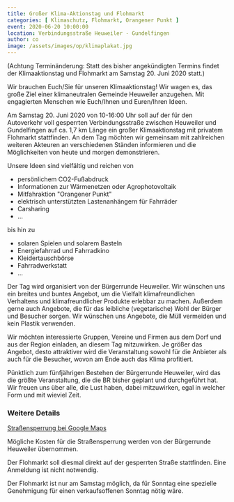 ```yaml
---
title: Großer Klima-Aktionstag und Flohmarkt
categories: [ Klimaschutz, Flohmarkt, Orangener Punkt ]
event: 2020-06-20 10:00:00
location: Verbindungsstraße Heuweiler - Gundelfingen
author: co
image: /assets/images/op/klimaplakat.jpg
---
```

(Achtung Terminänderung: Statt des bisher angekündigten Termins findet der Klimaaktionstag und Flohmarkt am Samstag 20. Juni 2020 statt.)

Wir brauchen Euch/Sie für unseren Klimaaktionstag! Wir wagen es, das große Ziel einer klimaneutralen Gemeinde Heuweiler anzugehen. Mit engagierten Menschen wie Euch/Ihnen und Euren/Ihren Ideen.

Am Samstag 20. Juni 2020 von 10-16:00 Uhr soll auf der für den Autoverkehr voll gesperrten Verbindungsstraße zwischen Heuweiler und Gundelfingen auf ca. 1,7 km Länge ein großer Klimaaktionstag mit privatem Flohmarkt stattfinden. An dem Tag möchten wir gemeinsam mit zahlreichen weiteren Akteuren an verschiedenen Ständen informieren und die Möglichkeiten von heute und morgen demonstrieren.

Unsere Ideen sind vielfältig und reichen von 

* persönlichem CO2-Fußabdruck
* Informationen zur Wärmenetzen oder Agrophotovoltaik
* Mitfahraktion "Orangener Punkt"
* elektrisch unterstützten Lastenanhängern für Fahrräder
* Carsharing
* ...

bis hin zu

* solaren Spielen und solarem Basteln
* Energiefahrrad und Fahrradkino
* Kleidertauschbörse
* Fahrradwerkstatt
* ...

Der Tag wird organisiert von der Bürgerrunde Heuweiler. Wir wünschen uns ein breites und buntes Angebot, um die Vielfalt klimafreundlichen Verhaltens und klimafreundlicher Produkte erlebbar zu machen. Außerdem gerne auch Angebote, die für das leibliche (vegetarische) Wohl der Bürger und Besucher sorgen. Wir wünschen uns Angebote, die Müll vermeiden und kein Plastik verwenden. 

Wir möchten interessierte Gruppen, Vereine und Firmen aus dem Dorf und aus der Region einladen, an diesem Tag mitzuwirken. Je größer das Angebot, desto attraktiver wird die Veranstaltung sowohl für die Anbieter als auch für die Besucher, wovon am Ende auch das Klima profitiert. 

Pünktlich zum fünfjährigen Bestehen der Bürgerrunde Heuweiler, wird das die größte Veranstaltung, die die BR bisher geplant und durchgeführt hat. Wir freuen uns über alle, die Lust haben, dabei mitzuwirken, egal in welcher Form und mit wieviel Zeit.

### Weitere Details

[Straßensperrung bei Google Maps](https://www.google.de/maps/dir/48.0513294,7.9000865/48.0491644,7.8805781/@48.0531387,7.8889494,16z/data=!4m2!4m1!3e1)

Mögliche Kosten für die Straßensperrung werden von der Bürgerrunde Heuweiler übernommen.

Der Flohmarkt soll diesmal direkt auf der gesperrten Straße stattfinden. Eine Anmeldung ist nicht notwendig. 

Der Flohmarkt ist nur am Samstag möglich, da für Sonntag eine spezielle Genehmigung für einen verkaufsoffenen Sonntag nötig wäre.
